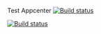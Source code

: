 Test Appcenter
[![Build status](https://build.appcenter.ms/v0.1/apps/460f0883-2a57-4785-a949-4d2bb14d41c2/branches/dev/badge)](https://appcenter.ms)

[![Build status](https://build.appcenter.ms/v0.1/apps/5823b9fc-6c48-44e9-9eaa-15d400c9c353/branches/dev/badge)](https://appcenter.ms)
